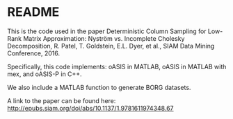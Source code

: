 # README #

This is the code used in the paper 
Deterministic Column Sampling for Low-Rank Matrix Approximation: Nyström vs. Incomplete Cholesky Decomposition, R. Patel, T. Goldstein, E.L. Dyer, et al., SIAM Data Mining Conference, 2016.

Specifically, this code implements:
oASIS in MATLAB, 
oASIS in MATLAB with mex, and
oASIS-P in C++. 

We also include a MATLAB function to generate BORG datasets.

A link to the paper can be found here: 
http://epubs.siam.org/doi/abs/10.1137/1.9781611974348.67 

